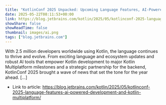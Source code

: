 ```yaml
---
title: "KotlinConf 2025 Unpacked: Upcoming Language Features, AI-Powered Development, and Kotlin Multiplatform Upgrades"
date: 2025-05-22T08:11:53+00:00
link: https://blog.jetbrains.com/kotlin/2025/05/kotlinconf-2025-language-features-ai-powered-development-and-kotlin-multiplatform/
showShare: false
showReadTime: false
thumbnail: images/ai.png
tags: ["blog.jetbrains.com"]
---
```

With 2.5 million developers worldwide using Kotlin, the language continues to thrive and evolve. From exciting language and ecosystem updates and robust AI tools that empower Kotlin development to major Kotlin Multiplatform milestones and a strategic partnership for the backend, KotlinConf 2025 brought a wave of news that set the tone for the year ahead. […]

- Link to article: https://blog.jetbrains.com/kotlin/2025/05/kotlinconf-2025-language-features-ai-powered-development-and-kotlin-multiplatform/
